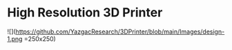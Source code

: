 # High Resolution 3D Printer

![](https://github.com/YazgacResearch/3DPrinter/blob/main/Images/design-1.png =250x250)
